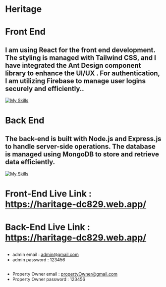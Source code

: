 # Heritage

# Front End

## I am using React for the front end development. The styling is managed with Tailwind CSS, and I have integrated the Ant Design component library to enhance the UI/UX . For authentication, I am utilizing Firebase to manage user logins securely and efficiently..

[![My Skills](https://skillicons.dev/icons?i=react,js,html,tailwind,css,firebase)](https://skillicons.dev)

##

##

# Back End

## The back-end is built with Node.js and Express.js to handle server-side operations. The database is managed using MongoDB to store and retrieve data efficiently.

[![My Skills](https://skillicons.dev/icons?i=nodejs,express,mongodb)](https://skillicons.dev)

##

##

# Front-End Live Link : https://haritage-dc829.web.app/

# Back-End Live Link : https://haritage-dc829.web.app/

##

##

- admin email : admin@gmail.com
- admin password : 123456

##

##

- Property Owner email : propertyOwner@gmail.com
- Property Owner password : 123456
